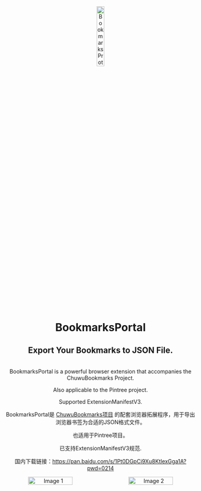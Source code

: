 <div align="center">
    <img src="https://github.com/user-attachments/assets/e07e52a0-db55-4838-b917-b69185847d9d" alt="BookmarksProtal Logo" width="20%" />
  </a>
  <h1>BookmarksPortal</h1>
    <h2>Export Your Bookmarks to JSON File.</h2>  
  <br>
BookmarksPortal is a powerful browser extension that accompanies the ChuwuBookmarks Project. 

Also applicable to the Pintree project.

Supported ExtensionManifestV3.


BookmarksPortal是 [ChuwuBookmarks项目](https://github.com/HatsuChuwu/ChuwuBookmarks) 的配套浏览器拓展程序，用于导出浏览器书签为合适的JSON格式文件。

也适用于Pintree项目。

已支持ExtensionManifestV3规范.

国内下载链接：https://pan.baidu.com/s/1Pt0DGpCi9Xu8KtlexGga1A?pwd=0214


<div style="display: flex; justify-content: space-between;">
  <img src="https://github.com/user-attachments/assets/6b4698bd-fcfc-4d47-83fa-cc07d7b3bae4" alt="Image 1" style="width: 48%; margin-right: 2%;">
  <img src="https://github.com/user-attachments/assets/32f05526-3a7b-4f86-b8b8-fa7a7cf02ac8" alt="Image 2" style="width: 48%;">
</div>
